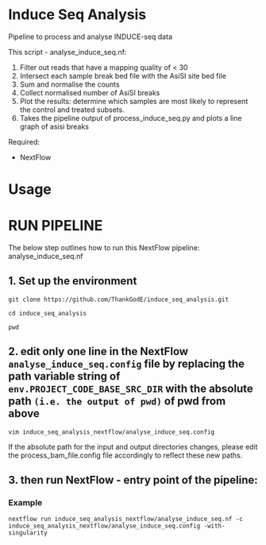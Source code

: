 # Induce Seq Analysis
Pipeline to process and analyse INDUCE-seq data

This script - analyse_induce_seq.nf:
1. Filter out reads that have a mapping quality of < 30
2. Intersect each sample break bed file with the AsiSI site bed file
3. Sum and normalise the counts
4. Collect normalised number of AsiSI breaks
5. Plot the results: determine which samples are most likely to represent the control and treated subsets. 
6. Takes the pipeline output of process_induce_seq.py and plots a line graph of asisi breaks

Required:
- NextFlow


# Usage

# RUN PIPELINE

The below step outlines how to run this NextFlow pipeline: analyse_induce_seq.nf

## 1. Set up the environment

```
git clone https://github.com/ThankGodE/induce_seq_analysis.git
```
```
cd induce_seq_analysis
```
```
pwd
```

## 2. edit only one line in the NextFlow ```analyse_induce_seq.config``` file by replacing the path variable string of ```env.PROJECT_CODE_BASE_SRC_DIR``` with the absolute path ```(i.e. the output of pwd)``` of pwd from above

```
vim induce_seq_analysis_nextflow/analyse_induce_seq.config
```

If the absolute path for the input and output directories changes, please edit the process_bam_file.config file accordingly to reflect these new paths.

## 3. then run NextFlow - entry point of the pipeline:

### Example

```
nextflow run induce_seq_analysis_nextflow/analyse_induce_seq.nf -c induce_seq_analysis_nextflow/analyse_induce_seq.config -with-singularity
```